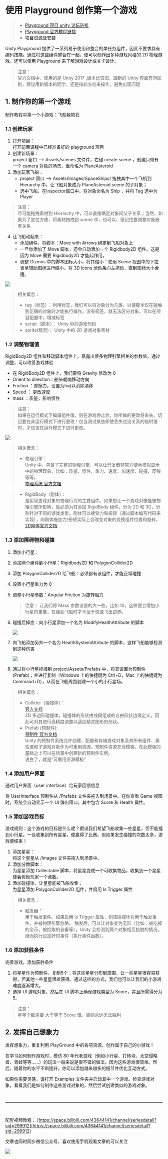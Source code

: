 # 使用 Playground 创作第一个游戏

> * [Playground 项目 unity 论坛链接](https://forum.unity.com/threads/unity-playground-official-thread.609982/)
> * [Playground 官方教程链接](https://learn.unity.com/project/unity-playground?language=en&courseId=5d532306edbc2a1334dd9aa8)
> * [项目资源及安装](../官方教程01_Unity软件界面介绍/01-安装教程所需资源.md)

Unity Playground 提供了一系列易于使用和整合的单任务组件，因此不要求具有编码技能。通过将这些组件整合在一起，便可以创作出多种游戏风格的 2D 物理游戏。还可以使用 Playground 来了解游戏设计或关卡设计。

> 注意：  
> 官方文档中，使用的是 Unity 2017 ,版本比较旧，跟新的 Unity 界面有所区别，建议用新版本的同学，还是按此文档来操作，避免出现问题

## 1. 制作你的第一个游戏

制作教程中第一个小游戏：飞船躲陨石

### 1.1 创建玩家

1. 打开项目：  
   打开前面课程中已经准备好的 playground 项目
2. 创建新场景：  
   project 窗口 --> Assets/scenes 文件件，右键 create scene ，创建只带有一个 camera 对象的场景，重命名为 PlaneAsteroid       
3. 添加玩家飞船：  
   * project 窗口 --> Assets/Images/SpaceShips/ 拖拽其中一个飞机到 Hierarchy 中，让飞船对象成为 PlaneAsteroid scene 的子对象；
   * 选中飞船，在inspector窗口中，将对象命名为 Ship ，并将 Tag 选中为 Player

> 注意：  
> 尽可能拖拽素材到 Hierarchy 中，可以直接确定对象间父子关系；当然，如果为了定位方便，将素材拖拽到 scene 中，也可以，但记住要调整对象嵌套关系

4. 让飞船动起来：  
   * 添加组件，将脚本：Move with Arrows 绑定到飞船对象上
   * 一旦你添加了 Move 脚本，还会自动添加一个 Rigidbody2D 组件。这是因为 Move 需要 Rigidbody2D 才能起作用。
   * 调整 Gizmos 中的脚本图标大小，将其缩小：使用 Scene 视图中的下拉表单辅助图标进行缩小。将 3D Icons 滑动条向左拖动，直到图标大小合适。

![](../../../../imgs/unity_3Dicon.png)

> 相关概念：  
> * tag（标签）： 利用标签，我们可以将对象分为几类，以便脚本仅在碰触到正确的对象时才能执行操作。没有标签，就无法区分对象。可以在项目配置中，增减标签 
> * script（脚本）：  Unity 中的游戏代码
> * sprite(精灵)： Unity 中的 2D 游戏对象素材

### 1.2 调整物理值  

RigidBody2D 组件和移动脚本组件上，暴露出很多物理引擎相关的参数值，通过调整，可以改善游戏体验

* 在 RigidBody2D 组件上，我们要将 Gravity 修改为 0
*  Orient to direction：船头朝向移动方向
*  Friction ：摩擦力，设置为5可以消除漂移
*  Speed ： 更改速度
*  mass ：质量，影响惯性

> 注意：  
> 如果在运行模式下编辑组件值，则在游戏停止后，你所做的更改将丢失。切记要在非运行模式下进行更改！仅当测试某些即使丢失也没关系的临时值时，才应该在运行模式下进行更改。

![](../../../../imgs/unity_PhyNum.png)

> 相关概念：  
> * 物理引擎：   
>   Unity 中，包含了完整的物理引擎，可以让开发者非常方便地模拟显示中的物理现象，比如：质量、惯性、重力、速度、加速度、碰撞、反弹等等。   
>   [物理系统 官方文档](https://docs.unity3d.com/cn/2021.1/Manual/PhysicsSection.html)  

> * RigidBody（刚体）：  
>  是实现游戏对象的物理行为的主要组件。如果想让一个游戏对像能被物理引擎所影响，就必须为其添加 RigidBody 组件，分为 2D 和 3D，分别针对不同的游戏类型。刚体可以接受力和扭矩（通过脚本编写代码来实现），向刚体施加力/扭矩实际上会改变对象的变换组件位置和旋转。  
>     [2D刚体官方文档](https://docs.unity3d.com/cn/2021.1/Manual/class-Rigidbody2D.html)


### 1.3 添加障碍物和碰撞

1. 添加小行星：  
2. 添加两个组件到小行星：Rigidbody2D 和 PolygonCollider2D
3. 添加 PolygonCollider2D 给飞船：必须都有该组件，才能正常碰撞
4. 设置小行星重力为 0 
5. 调整小行星参数：Angular Friction 为旋转阻力

   > 注意：
   > 让我们将 Mass 参数设置的大一些，比如 10，这样便会增加小行星的重量，在碰到飞船时才不至于快速飞出边界。

6. 碰撞后掉血：向小行星添加一个名为 ModifyHealthAttribute 的脚本

   ![](../../../../imgs/unity_modhp.png)

7. 向飞船添加另外一个名为 HealthSystemAttribute 的脚本，这样飞船能够检测到这种伤害

   ![](../../../../imgs/unity_hpSysAttr.png)

8. 通过将小行星拖拽到 project/Assets/Prefabs 中，将其设置为预制件(Prefab)；并进行复制（Windows 上的快捷键为 Ctrl+D，Mac 上的快捷键为 Command+D），从而在飞船周围创建一个小的小行星场。

> 相关概念：  
> * Collider（碰撞体）：  
>   [官方文档](https://docs.unity3d.com/cn/2021.1/Manual/class-PolygonCollider2D.html)  
>   2D 多边形碰撞体，碰撞体的形状由线段组成的自由形状边缘定义，因此可对其进行高精度调整以适应精灵图形的形状。
> * Prefab (预制件):  
>   [预制件 官方文档](https://docs.unity3d.com/cn/2021.1/Manual/Prefabs.html)  
>  Unity 的预制件系统允许创建、配置和存储游戏对象及其所有组件、属性值和子游戏对象作为可重用资源。预制件资源充当模板，在此模板的基础之上可以在场景中创建新的预制件实例。  
>   说白了，就是“可重用资源模板”

### 1.4 添加用户界面

通过用户界面（user interface）给玩家回馈信息

将 UserInterface 预制件从 /Prefabs 文件夹拖入到场景中。在你查看 Game 视图时，系统会自动显示一个 UI 弹出窗口，其中包含 Score 和 Health 属性。

### 1.5 添加游戏目标

游戏规则：这个游戏的目标是什么呢？假设我们希望飞船收集一些星星，但不能撞到小行星。一旦收集到所有星星，便赢得了比赛。但如果发生碰撞的次数太多，游戏便结束！

1. 添加星星：  
  将这个星星从 /Images 文件夹拖入到场景中。
2. 添加分数脚本：  
   为星星添加 Collectable 脚本，将星星变成一个可收集物品，收集到一个星星便会奖励玩家一个点数。
3. 添加碰撞体，让星星能被飞船收集：  
   为星星添加 PolygonCollider2D 组件，并启用 Is Trigger 属性

> 相关概念：  
> * 触发器：  
>     用于触发事件。如果启用 Is Trigger 属性，则该碰撞体将用于触发事件，并被物理引擎忽略。
>     触发后，可以让对象变为无形（比如：被吃掉的金币，被拾取的装备等），Unity 会检测到两个对象相互接触的情况，继而执行设定好的事件（执行事件函数）。

### 1.6 添加获胜条件

完善游戏，添加获胜条件

1. 将星星作为预制件，复制5个；将这些星星分布到周围，让一些星星很容易获得，但其他一些星星很难获得。通过这样的方式，我们也可以让我们的小游戏难度逐渐增大。
2. 选择 UI 游戏对象，然后在 UI 脚本上确保游戏类型为 Score，并且所需得分为 5。

> 注意：  
> 星星个数需要 大于等于 Score 值，否则永远无法胜利

## 2. 发挥自己想象力

发挥想象力，重复利用 PlayGround 中的各项资源，创作属于自己的小游戏！

在学习如何制作游戏时，模仿 80 年代老游戏（例如小行星、打砖块、太空侵略者、青蛙等等……）的玩法一般来说是很不错的做法，因为这些游戏很简单。然后，随着你的水平不断提升，你可以添加越来越多的细节并优化互动方式。

如果你需要灵感，请打开 Examples 文件夹并启动其中一个游戏。检查游戏对象，看看我们是如何制作这些游戏对象的，然后尝试创建类似的游戏对象。


<br>
<hr>
<br>

配套视频教程：
[https://space.bilibili.com/43644141/channel/seriesdetail?sid=299912](https://space.bilibili.com/43644141/channel/seriesdetail?sid=299912)
  

文章也同时同步微信公众号，喜欢使用手机观看文章的可以关注

![](../../../../imgs/微信公众号二维码.jpg)
